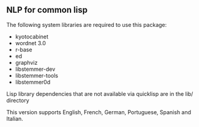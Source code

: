 ## NLP for common lisp

The following system libraries are required to use this package:

 * kyotocabinet
 * wordnet 3.0
 * r-base
 * ed
 * graphviz
 * libstemmer-dev
 * libstemmer-tools
 * libstemmer0d

Lisp library dependencies that are not available via quicklisp are in the
lib/ directory

This version supports English, French, German, Portuguese, Spanish and Italian.
